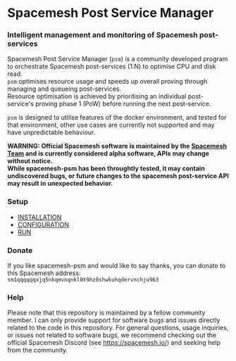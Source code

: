 # Spacemesh Post Service Manager
### Intelligent management and monitoring of Spacemesh post-services

Spacemesh Post Service Manager (`psm`) is a community developed program to orchestrate Spacemesh post-services (1:N) to optimise CPU and disk read.  
`psm` optimises resource usage and speeds up overall proving through managing and queueing post-services.  
Resource optimisation is achieved by prioritising an individual post-service's proving phase 1 (PoW) before running the next post-service.

`psm` is designed to utilise features of the docker environment, and tested for that environment, other use cases are currently not supported and may have unpredictable behaviour.

**WARNING: Official Spacemesh software is maintained by the [Spacemesh Team](https://github.com/spacemeshos) and is currently considered alpha software, APIs may change without notice.  
While spacemesh-psm has been throughtly tested, it may contain undiscovered bugs, or future changes to the spacemesh post-service API may result in unexpected behavior.**

### Setup
- [INSTALLATION](docs/INSTALLATION.md)
- [CONFIGURATION](docs/CONFIGURATION.md) 
- [RUN](docs/RUN.md) 

### Donate
If you like spacemesh-psm and would like to say thanks, you can donate to this Spacemesh address: `sm1qqqqqqxjq5nkqmvnqnkl0t9hz8shwkuhqdervnchju963`

### Help
Please note that this repository is maintained by a fellow community member. I can only provide support for software bugs and issues directly related to the code in this repository. For general questions, usage inquiries, or issues not related to software bugs, we recommend checking out the official Spacemesh Discord (see https://spacemesh.io/) and seeking help from the community.
